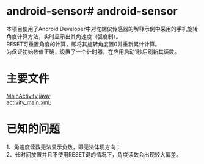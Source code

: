 # android-sensor# android-sensor

  本项目使用了Android Developer中对陀螺仪传感器的解释示例中采用的手机旋转角度计算方法，实时显示出其角速度（弧度制）。  
  RESET可重置角度的计算，即将其旋转角度置0并重新累计计算。  
  为保证初始数值正确，设置了一个计时器，在应用启动1秒后刷新其读数。
  
# 主要文件
  [MainActivity.java](android-sensor/app/src/main/java/com/example/android_sensor/MainActivity.java);  
  [activity_main.xml](android-sensor/app/src/main/res/layout/activity_main.xml);
  
# 已知的问题
  1、角速度读数无法显示负数，即无法体现方向；  
  2、长时间放置并且不使用RESET键的情况下，角度读数会出现较大偏差。
